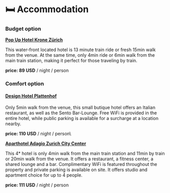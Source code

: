 # 🛏 Accommodation

### **Budget option**

****[**Pop Up Hotel Krone Zürich**](https://www.booking.com/hotel/ch/krone-zurich.html?aid=1610700\&label=zurich-zuh\_sUenzTEl9SQFalIuKAS379608257460%3Apl%3Ata%3Ap1%3Ap2%3Aac%3Aap%3Aneg%3Afi%3Atiaud-1110454565747%3Akwd-495131292192%3Alp9062908%3Ali%3Adec%3Adm%3Appccp%3DUmFuZG9tSVYkc2RlIyh9YfqnDqqG8nt1QPdfOnScMCA\&sid=179e15a1351c6c2613f51575b6494f9c;checkin=2023-04-14;checkout=2023-04-16;room1=A,A;homd=1;srpvid=af48760d126d05e8;srepoch=1679330853;atlas\_src=hp\_iw\_title)****

This water-front located hotel is 13 minute train ride or fresh 15min walk from the venue. At the same time, only 4min ride or 6min walk from the main train station, making it perfect for those traveling by train.

**price: 89 USD** / night / person



### **Comfort option**

#### [Design Hotel Plattenhof](accommodation.md#design-hotel-plattenhof-https-www.booking.com-share-0rye0x)

Only 5min walk from the venue, this small butique hotel offers an Italian restaurant, as well as the Sento Bar-Lounge. Free WiFi is provided in the entire hotel, while public parking is available for a surcharge at a location nearby.

**price: 110 USD** / night / person\


****[**Aparthotel Adagio Zurich City Center**](https://www.booking.com/Share-BMRo0C)****

This 4\* hotel is only 4min walk from the main train station and 11min by train or 20min walk from the venue. It offers a restaurant, a fitness center, a shared lounge and a bar. Complimentary WiFi is featured throughout the property and private parking is available on site. It offers studio and apartment choice for up to 4 people.

**price: 111 USD** / night / person
